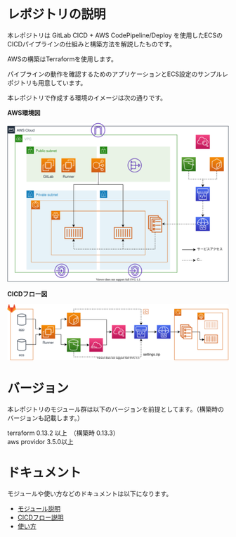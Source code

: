 # レポジトリの説明

本レポジトリは GitLab CICD + AWS CodePipeline/Deploy を使用したECSのCICDパイプラインの仕組みと構築方法を解説したものです。

AWSの構築はTerraformを使用します。

パイプラインの動作を確認するためのアプリケーションとECS設定のサンプルレポジトリも用意しています。

本レポジトリで作成する環境のイメージは次の通りです。

**AWS環境図**

![AWS環境図](./documents/images/aws.svg)

**CICDフロー図**

![CICDフロー図](./documents/images/cicd.svg)

# バージョン

本レポジトリのモジュール群は以下のバージョンを前提としてます。（構築時のバージョンも記載します。）

terraform 0.13.2 以上　（構築時 0.13.3）  
aws providor 3.5.0以上　

# ドキュメント

モジュールや使い方などのドキュメントは以下になります。

- [モジュール説明](./documents/module.md)
- [CICDフロー説明](./documents/cicd.md)
- [使い方](./documents/howtouse.md)